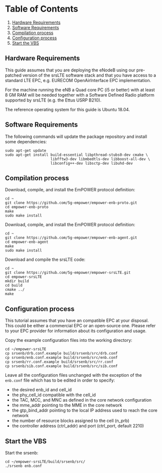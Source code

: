 # Table of Contents
1. [Hardware Requirements](#requiredhardware)
2. [Software Requirements](#requiredpackages)
3. [Compilation process](#compile)
3. [Configuration process](#configure)
3. [Start the VBS](#run)

<a name="requiredhardware"/>

## Hardware Requirements

This guide assumes that you are deploying the eNodeB using our pre-patched version of the srsLTE software stack and that you have access to a standard LTE EPC, e.g. EURECOM OpenAirInterface EPC implementation.

For the machine running the eNB a Quad core PC (i5 or better) with at least 8 GM RAM will be needed together with a Software Defined Radio platform supported by srsLTE (e.g. the Ettus USRP B210).

The reference operating system for this guide is Ubuntu 18.04.

<a name="requiredpackages"/>

## Software Requirements

The following commands will update the package repository and install some dependencies:

```shell
sudo apt-get update
sudo apt-get install build-essential libpthread-stubs0-dev cmake \
                     libfftw3-dev libmbedtls-dev libboost-all-dev \
                     libconfig++-dev libsctp-dev libuhd-dev
```
<a name="compile"/>

## Compilation process

Download, compile, and install the EmPOWER protocol definition:

```
cd ~
git clone https://github.com/5g-empower/empower-enb-proto.git
cd empower-enb-proto
make
sudo make install
```

Download, compile, and install the EmPOWER protocol definition:

```
cd ~
git clone https://github.com/5g-empower/empower-enb-agent.git
cd empower-enb-agent
make
sudo make install
```

Download and compile the srsLTE code:

```
cd ~
git clone https://github.com/5g-empower/empower-srsLTE.git
cd empower-srsLTE
mkdir build 
cd build 
cmake ../ 
make
```

<a name="configure"/>

## Configuration process

This tutorial assumes that you have an compatible EPC at your disposal. This could be either a commercial EPC or an open-source one. Please refer to your EPC provider for information about its configuration and usage.

Copy the example configuration files into the working directory:

```
cd ~/empower-srsLTE
cp srsenb/drb.conf.example build/srsenb/src/drb.conf
cp srsenb/enb.conf.example build/srsenb/src/enb.conf
cp srsenb/rr.conf.example build/srsenb/src/rr.conf
cp srsenb/sib.conf.example build/srsenb/src/sib.conf
```

Leave all the configuration files unchanged with the exception of the `enb.conf` file which has to be edited in order to specify:

* the desired enb_id and cell_id
* the phy_cell_id compatible with the cell_id
* the TAC, MCC, and MNC as defined in the core network configuration
* the mme_addr pointing to the MME in the core network
* the gtp_bind_addr pointing to the local IP address used to reach the core network
* the number of resource blocks assigned to the cell (n_prb)
* the controller address (ctrl_addr) and port (ctrl_port, default 2210)

<a name="run "/>

## Start the VBS

Start the srsenb:

```
cd ~/empower-srsLTE/build/srsenb/src/
./srsenb enb.conf
```
